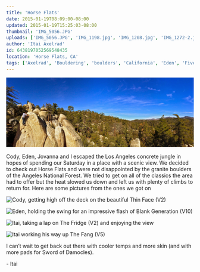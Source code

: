 ```yaml
---
title: 'Horse Flats'
date: 2015-01-19T08:09:00-08:00
updated: 2015-01-19T15:25:03-08:00
thumbnail: 'IMG_5056.JPG'
uploads: ['IMG_5056.JPG', 'IMG_1198.jpg', 'IMG_1208.jpg', 'IMG_1272-2.jpg', 'IMG_5109.jpg']
author: 'Itai Axelrad'
id: 6438197052569548435
location: 'Horse Flats, CA'
tags: ['Axelrad', 'Bouldering', 'boulders', 'California', 'Eden', 'Five Ten', 'flash', 'flats', 'granite', 'highball', 'horse', 'Itai']
---
```


![](uploads/IMG_5056.JPG)

Cody, Eden, Jovanna and I escaped the Los Angeles concrete jungle in hopes of spending our Saturday in a place with a scenic view. We decided to check out Horse Flats and were not disappointed by the granite boulders of the Angeles National Forest. We tried to get on all of the classics the area had to offer but the heat slowed us down and left us with plenty of climbs to return for. Here are some pictures from the ones we got on

![Cody, getting high off the deck on the beautiful Thin Face (V2)](uploads/IMG_1198.jpg)

![Eden, holding the swing for an impressive flash of Blank Generation (V10)](uploads/IMG_1208.jpg)

![Itai, taking a lap on The Fridge (V2) and enjoying the view](uploads/IMG_1272-2.jpg)

![Itai working his way up The Fang (V5)](uploads/IMG_5109.jpg)

I can’t wait to get back out there with cooler temps and more skin (and with more pads for Sword of Damocles).

\- Itai
